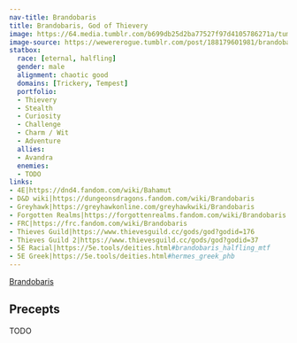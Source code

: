 ```yaml
---
nav-title: Brandobaris
title: Brandobaris, God of Thievery
image: https://64.media.tumblr.com/b699db25d2ba77527f97d4105786271a/tumblr_inline_p9lkwohbz81r9wm7d_400.jpg
image-source: https://wewererogue.tumblr.com/post/188179601981/brandobaris-a-patron-deity-for-thieves-from
statbox:
  race: [eternal, halfling]
  gender: male
  alignment: chaotic good
  domains: [Trickery, Tempest]
  portfolio:
  - Thievery
  - Stealth
  - Curiosity
  - Challenge
  - Charm / Wit
  - Adventure
  allies:
  - Avandra
  enemies:
  - TODO
links:
- 4E|https://dnd4.fandom.com/wiki/Bahamut
- D&D wiki|https://dungeonsdragons.fandom.com/wiki/Brandobaris
- Greyhawk|https://greyhawkonline.com/greyhawkwiki/Brandobaris
- Forgotten Realms|https://forgottenrealms.fandom.com/wiki/Brandobaris
- FRC|https://frc.fandom.com/wiki/Brandobaris
- Thieves Guild|https://www.thievesguild.cc/gods/god?godid=176
- Thieves Guild 2|https://www.thievesguild.cc/gods/god?godid=37
- 5E Racial|https://5e.tools/deities.html#brandobaris_halfling_mtf
- 5E Greek|https://5e.tools/deities.html#hermes_greek_phb
---
```


[Brandobaris](https://wewererogue.tumblr.com/post/188179601981/brandobaris-a-patron-deity-for-thieves-from)

## Precepts

TODO
